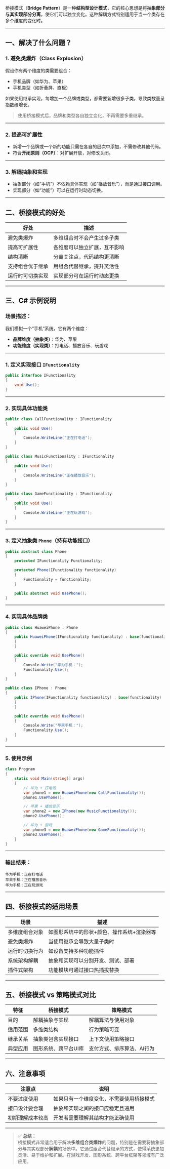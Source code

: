 ﻿桥接模式（**Bridge Pattern**）是一种**结构型设计模式**，它的核心思想是将**抽象部分与其实现部分分离**，使它们可以独立变化。这种解耦方式特别适用于当一个类存在多个维度的变化时。

---

## 一、解决了什么问题？

### 1. **避免类爆炸（Class Explosion）**

假设你有两个维度的类需要组合：

- 手机品牌（如华为、苹果）
- 手机类型（如折叠屏、直板）

如果使用继承实现，每增加一个品牌或类型，都需要新增很多子类，导致类数量呈指数级增长。

> 使用桥接模式后，品牌和类型各自独立变化，不再需要多重继承。

---

### 2. **提高可扩展性**

- 新增一个品牌或一个新的功能只需在各自的层次中添加，不需修改其他代码。
- 符合**开闭原则（OCP）**：对扩展开放，对修改关闭。

---

### 3. **解耦抽象和实现**

- 抽象部分（如“手机”）不依赖具体实现（如“播放音乐”），而是通过接口调用。
- 实现部分（如“功能”）可以在运行时动态切换。

---

## 二、桥接模式的好处

| 好处 | 描述 |
|------|------|
| 避免类爆炸 | 多维组合时不会产生过多子类 |
| 提高可扩展性 | 各维度可以独立扩展，互不影响 |
| 结构清晰 | 分离关注点，代码结构更清晰 |
| 支持组合优于继承 | 用组合代替继承，提升灵活性 |
| 运行时可切换实现 | 实现部分可在运行时动态更换 |

---

## 三、C# 示例说明

### 场景描述：

我们模拟一个“手机”系统，它有两个维度：

- **品牌维度（抽象类）**：华为、苹果
- **功能维度（实现类）**：打电话、播放音乐、玩游戏

---

### 1. 定义实现接口 `IFunctionality`

```csharp
public interface IFunctionality
{
    void Use();
}
```


---

### 2. 实现具体功能类

```csharp
public class CallFunctionality : IFunctionality
{
    public void Use()
    {
        Console.WriteLine("正在打电话");
    }
}

public class MusicFunctionality : IFunctionality
{
    public void Use()
    {
        Console.WriteLine("正在播放音乐");
    }
}

public class GameFunctionality : IFunctionality
{
    public void Use()
    {
        Console.WriteLine("正在玩游戏");
    }
}
```


---

### 3. 定义抽象类 `Phone`（持有功能接口）

```csharp
public abstract class Phone
{
    protected IFunctionality Functionality;

    protected Phone(IFunctionality functionality)
    {
        Functionality = functionality;
    }

    public abstract void UsePhone();
}
```


---

### 4. 实现具体品牌类

```csharp
public class HuaweiPhone : Phone
{
    public HuaweiPhone(IFunctionality functionality) : base(functionality)
    {
    }

    public override void UsePhone()
    {
        Console.Write("华为手机：");
        Functionality.Use();
    }
}

public class IPhone : Phone
{
    public IPhone(IFunctionality functionality) : base(functionality)
    {
    }

    public override void UsePhone()
    {
        Console.Write("苹果手机：");
        Functionality.Use();
    }
}
```


---

### 5. 使用示例

```csharp
class Program
{
    static void Main(string[] args)
    {
        // 华为 + 打电话
        var phone1 = new HuaweiPhone(new CallFunctionality());
        phone1.UsePhone();

        // 苹果 + 播放音乐
        var phone2 = new IPhone(new MusicFunctionality());
        phone2.UsePhone();

        // 华为 + 游戏
        var phone3 = new HuaweiPhone(new GameFunctionality());
        phone3.UsePhone();
    }
}
```


---

### 输出结果：

```
华为手机：正在打电话
苹果手机：正在播放音乐
华为手机：正在玩游戏
```


---

## 四、桥接模式的适用场景

| 场景 | 描述 |
|------|------|
| 多维度组合对象 | 如图形系统中的形状+颜色、操作系统+渲染器等 |
| 避免类爆炸 | 当使用继承会导致大量子类时 |
| 运行时切换行为 | 如设备支持多种功能插件 |
| 系统架构解耦 | 抽象和实现可以分别开发、测试、部署 |
| 插件式架构 | 功能模块可通过接口热插拔替换 |

---

## 五、桥接模式 vs 策略模式对比

| 特征 | 桥接模式 | 策略模式 |
|------|----------|----------|
| 目的 | 解耦抽象与实现 | 解耦算法与使用对象 |
| 适用范围 | 多维类结构 | 行为策略可变 |
| 继承关系 | 抽象类包含实现接口 | 上下文使用策略接口 |
| 典型应用 | 图形系统、跨平台UI库 | 支付方式、排序算法、AI行为 |

---

## 六、注意事项

| 注意点 | 说明 |
|--------|------|
| 不要过度使用 | 如果只有一个维度变化，不需要使用桥接模式 |
| 接口设计要合理 | 抽象和实现之间的接口应稳定且通用 |
| 初期理解成本较高 | 开发者需要理解其结构才能正确使用 |

---

> ✅ **总结：**  
桥接模式非常适合用于解决**多维组合类爆炸**的问题，特别是在需要将抽象部分与其实现部分**解耦**的场景中。它通过组合代替继承的方式，使得系统更加灵活、易于维护和扩展。在游戏开发、图形系统、跨平台框架等领域有广泛应用。
